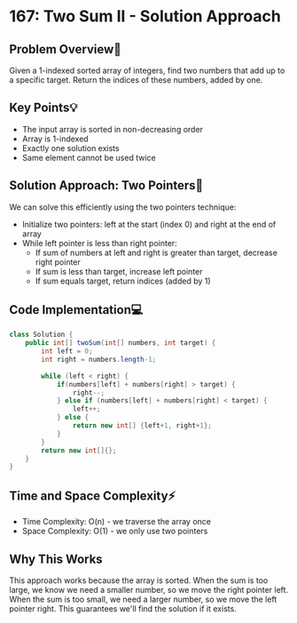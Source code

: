 # 167: Two Sum II - Solution Approach

## Problem Overview🤔

Given a 1-indexed sorted array of integers, find two numbers that add up to a specific target. Return the indices of these numbers, added by one.

## Key Points💡

- The input array is sorted in non-decreasing order
- Array is 1-indexed
- Exactly one solution exists
- Same element cannot be used twice

## Solution Approach: Two Pointers🎯

We can solve this efficiently using the two pointers technique:

- Initialize two pointers: left at the start (index 0) and right at the end of array
- While left pointer is less than right pointer:
    - If sum of numbers at left and right is greater than target, decrease right pointer
    - If sum is less than target, increase left pointer
    - If sum equals target, return indices (added by 1)

## Code Implementation💻

```java
class Solution {
    public int[] twoSum(int[] numbers, int target) {
        int left = 0;
        int right = numbers.length-1;
        
        while (left < right) {
            if(numbers[left] + numbers[right] > target) {
                right--;
            } else if (numbers[left] + numbers[right] < target) {
                left++;
            } else {
                return new int[] {left+1, right+1};
            }
        }
        return new int[]{};
    }
}
```

## Time and Space Complexity⚡

- Time Complexity: O(n) - we traverse the array once
- Space Complexity: O(1) - we only use two pointers

## Why This Works

This approach works because the array is sorted. When the sum is too large, we know we need a smaller number, so we move the right pointer left. When the sum is too small, we need a larger number, so we move the left pointer right. This guarantees we'll find the solution if it exists.